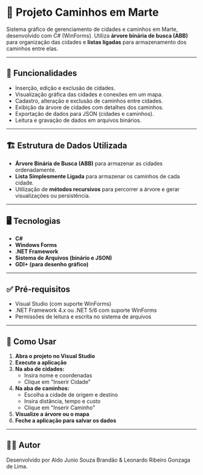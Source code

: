 # 🌌 Projeto Caminhos em Marte

Sistema gráfico de gerenciamento de cidades e caminhos em Marte, desenvolvido com C# (WinForms). Utiliza **árvore binária de busca (ABB)** para organização das cidades e **listas ligadas** para armazenamento dos caminhos entre elas.

---

## 🧭 Funcionalidades

- Inserção, edição e exclusão de cidades.
- Visualização gráfica das cidades e conexões em um mapa.
- Cadastro, alteração e exclusão de caminhos entre cidades.
- Exibição da árvore de cidades com detalhes dos caminhos.
- Exportação de dados para JSON (cidades e caminhos).
- Leitura e gravação de dados em arquivos binários.

---

## 🏗️ Estrutura de Dados Utilizada

- **Árvore Binária de Busca (ABB)** para armazenar as cidades ordenadamente.
- **Lista Simplesmente Ligada** para armazenar os caminhos de cada cidade.
- Utilização de **métodos recursivos** para percorrer a árvore e gerar visualizações ou persistência.

---

## 🖥️ Tecnologias

- **C#**
- **Windows Forms**
- **.NET Framework**
- **Sistema de Arquivos (binário e JSON)**
- **GDI+ (para desenho gráfico)**

---


## ✅ Pré-requisitos

- Visual Studio (com suporte WinForms)
- .NET Framework 4.x ou .NET 5/6 com suporte WinForms
- Permissões de leitura e escrita no sistema de arquivos

---

## 🧪 Como Usar

1. **Abra o projeto no Visual Studio**
2. **Execute a aplicação**
3. **Na aba de cidades:**
   - Insira nome e coordenadas
   - Clique em "Inserir Cidade"
4. **Na aba de caminhos:**
   - Escolha a cidade de origem e destino
   - Insira distância, tempo e custo
   - Clique em "Inserir Caminho"
5. **Visualize a árvore ou o mapa**
6. **Feche a aplicação para salvar os dados**

---


## 👨‍💻 Autor

Desenvolvido por Aldo Junio Souza Brandão & Leonardo Ribeiro Gonzaga de Lima.


